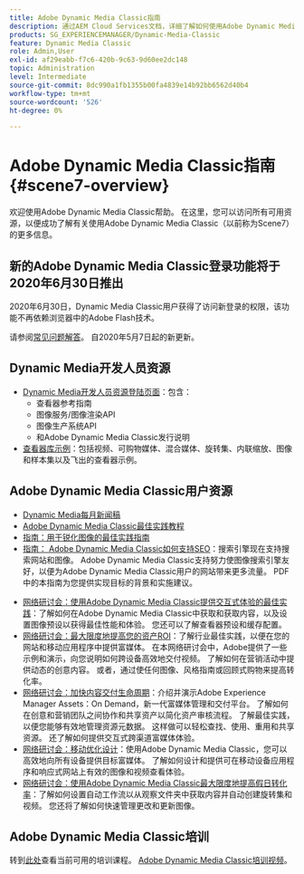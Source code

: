 ```yaml
---
title: Adobe Dynamic Media Classic指南
description: 通过AEM Cloud Services文档，详细了解如何使用Adobe Dynamic Media Classic管理您的视频、弹出广告等。
products: SG_EXPERIENCEMANAGER/Dynamic-Media-Classic
feature: Dynamic Media Classic
role: Admin,User
exl-id: af29eabb-f7c6-420b-9c63-9d60ee2dc148
topic: Administration
level: Intermediate
source-git-commit: 8dc990a1fb1355b00fa4839e14b92bb6562d40b4
workflow-type: tm+mt
source-wordcount: '526'
ht-degree: 0%

---
```


# Adobe Dynamic Media Classic指南 {#scene7-overview}

欢迎使用Adobe Dynamic Media Classic帮助。 在这里，您可以访问所有可用资源，以便成功了解有关使用Adobe Dynamic Media Classic（以前称为Scene7）的更多信息。

## 新的Adobe Dynamic Media Classic登录功能将于2020年6月30日推出

2020年6月30日，Dynamic Media Classic用户获得了访问新登录的权限，该功能不再依赖浏览器中的Adobe Flash技术。

请参阅[常见问题解答](new-ui-2020.md)。 自2020年5月7日起的新更新。

## Dynamic Media开发人员资源

* [Dynamic Media开发人员资源登陆页面](https://experienceleague.adobe.com/zh-hans/docs/dynamic-media-developer-resources)：包含：
   * 查看器参考指南
   * 图像服务/图像渲染API
   * 图像生产系统API
   * 和Adobe Dynamic Media Classic发行说明
* [查看器库示例](https://landing.adobe.com/en/na/dynamic-media/ctir-2755/live-demos.html)：包括视频、可购物媒体、混合媒体、旋转集、内联缩放、图像和样本集以及飞出的查看器示例。

## Adobe Dynamic Media Classic用户资源

* [Dynamic Media每月新闻稿](dynamic-media-newsletter.md)
* [Adobe Dynamic Media Classic最佳实践教程](https://experienceleague.adobe.com/zh-hans/docs/experience-manager-learn/dynamic-media-classic-tutorial/overview)
* [指南：用于锐化图像的最佳实践指南](/help/using/assets/s7_sharpening_images.pdf)
* [指南： Adobe Dynamic Media Classic如何支持SEO](/help/using/assets/s7_seo.pdf)：搜索引擎现在支持搜索网站和图像。 Adobe Dynamic Media Classic支持努力使图像搜索引擎友好，以便为Adobe Dynamic Media Classic用户的网站带来更多流量。 PDF中的本指南为您提供实现目标的背景和实施建议。
<!-- * [Webinar: Best Practices for Responsive Design](http://offers.adobe.com/en/na/marketing/landings/_40458_responsive_design_live_on_demand_webinar.html): Learn practical tips on how to improve your mobile strategy. See real-world examples of responsive design in action. Create one primary asset that works across multiple devices and increase mobile performance by dynamically changing the resolution of images or the orientation of images for portrait or landscape displays. Learn how to also dynamically crop, scale, or resize images. -->
* [网络研讨会：使用Adobe Dynamic Media Classic提供交互式体验的最佳实践](https://seminars.adobeconnect.com/p7wb8ej3u6d/)：了解如何在Adobe Dynamic Media Classic中获取和获取内容，以及设置图像预设以获得最佳性能和体验。 您还可以了解查看器预设和缓存配置。
* [网络研讨会：最大限度地提高您的资产ROI](https://adobecustomersuccess.adobeconnect.com/p5ar3hfrrec/?launcher=false&fcsContent=true&pbMode=normal&proto=true)：了解行业最佳实践，以便在您的网站和移动应用程序中提供富媒体。 在本网络研讨会中，Adobe提供了一些示例和演示，向您说明如何跨设备高效地交付视频。 了解如何在营销活动中提供动态的创意内容。 或者，通过使任何图像、风格指南或回顾式购物来提高转化率。
* [网络研讨会：加快内容交付生命周期](https://adobecustomersuccess.adobeconnect.com/p88ducm9pqv/)：介绍并演示Adobe Experience Manager Assets：On Demand，新一代富媒体管理和交付平台。 了解如何在创意和营销团队之间协作和共享资产以简化资产审核流程。 了解最佳实践，以便您能够有效地管理资源元数据。 这样做可以轻松查找、使用、重用和共享资源。 还了解如何提供交互式跨渠道富媒体体验。
* [网络研讨会：移动优化设计](https://adobecustomersuccess.adobeconnect.com/p6oqd3wydif/?launcher=false&fcsContent=true&pbMode=normal&proto=true)：使用Adobe Dynamic Media Classic，您可以高效地向所有设备提供目标富媒体。 了解如何设计和提供可在移动设备应用程序和响应式网站上有效的图像和视频查看体验。
* [网络研讨会：使用Adobe Dynamic Media Classic最大限度地提高假日转化率](https://adobecustomersuccess.adobeconnect.com/p32n1yr85c9/?proto=true)：了解如何设置自动工作流以从观察文件夹中获取内容并自动创建旋转集和视频。 您还将了解如何快速管理更改和更新图像。

## Adobe Dynamic Media Classic培训

转到[此处](https://learning.adobe.com/catalog.html#product=adobe-scene7)查看当前可用的培训课程。
[Adobe Dynamic Media Classic培训视频](/help/using/training-videos.md)。
